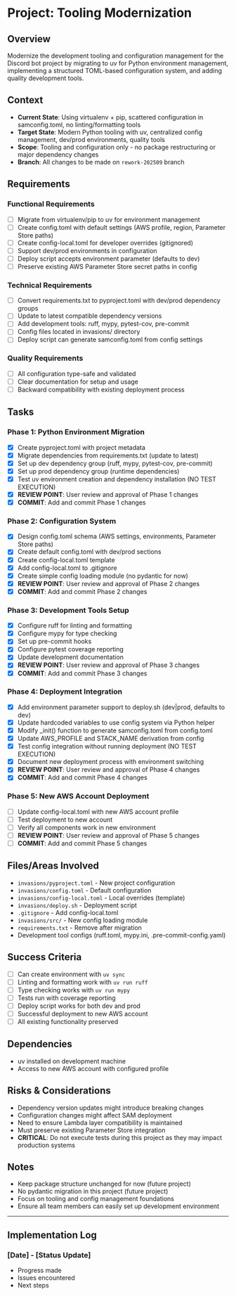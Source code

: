 # Project: Tooling Modernization

## Overview
Modernize the development tooling and configuration management for the Discord bot project by migrating to uv for Python environment management, implementing a structured TOML-based configuration system, and adding quality development tools.

## Context
- **Current State**: Using virtualenv + pip, scattered configuration in samconfig.toml, no linting/formatting tools
- **Target State**: Modern Python tooling with uv, centralized config management, dev/prod environments, quality tools
- **Scope**: Tooling and configuration only - no package restructuring or major dependency changes
- **Branch**: All changes to be made on `rework-202509` branch

## Requirements
### Functional Requirements
- [ ] Migrate from virtualenv/pip to uv for environment management
- [ ] Create config.toml with default settings (AWS profile, region, Parameter Store paths)
- [ ] Create config-local.toml for developer overrides (gitignored)
- [ ] Support dev/prod environments in configuration
- [ ] Deploy script accepts environment parameter (defaults to dev)
- [ ] Preserve existing AWS Parameter Store secret paths in config

### Technical Requirements
- [ ] Convert requirements.txt to pyproject.toml with dev/prod dependency groups
- [ ] Update to latest compatible dependency versions
- [ ] Add development tools: ruff, mypy, pytest-cov, pre-commit
- [ ] Config files located in invasions/ directory
- [ ] Deploy script can generate samconfig.toml from config settings

### Quality Requirements
- [ ] All configuration type-safe and validated
- [ ] Clear documentation for setup and usage
- [ ] Backward compatibility with existing deployment process

## Tasks
### Phase 1: Python Environment Migration
- [x] Create pyproject.toml with project metadata
- [x] Migrate dependencies from requirements.txt (update to latest)
- [x] Set up dev dependency group (ruff, mypy, pytest-cov, pre-commit)
- [x] Set up prod dependency group (runtime dependencies)
- [x] Test uv environment creation and dependency installation (NO TEST EXECUTION)
- [x] **REVIEW POINT**: User review and approval of Phase 1 changes
- [x] **COMMIT**: Add and commit Phase 1 changes

### Phase 2: Configuration System
- [x] Design config.toml schema (AWS settings, environments, Parameter Store paths)
- [x] Create default config.toml with dev/prod sections
- [x] Create config-local.toml template
- [x] Add config-local.toml to .gitignore
- [x] Create simple config loading module (no pydantic for now)
- [x] **REVIEW POINT**: User review and approval of Phase 2 changes
- [x] **COMMIT**: Add and commit Phase 2 changes

### Phase 3: Development Tools Setup
- [x] Configure ruff for linting and formatting
- [x] Configure mypy for type checking
- [x] Set up pre-commit hooks
- [x] Configure pytest coverage reporting
- [x] Update development documentation
- [x] **REVIEW POINT**: User review and approval of Phase 3 changes
- [x] **COMMIT**: Add and commit Phase 3 changes

### Phase 4: Deployment Integration
- [x] Add environment parameter support to deploy.sh (dev|prod, defaults to dev)
- [x] Update hardcoded variables to use config system via Python helper
- [x] Modify _init() function to generate samconfig.toml from config.toml
- [x] Update AWS_PROFILE and STACK_NAME derivation from config
- [x] Test config integration without running deployment (NO TEST EXECUTION)
- [x] Document new deployment process with environment switching
- [x] **REVIEW POINT**: User review and approval of Phase 4 changes
- [x] **COMMIT**: Add and commit Phase 4 changes

### Phase 5: New AWS Account Deployment
- [ ] Update config-local.toml with new AWS account profile
- [ ] Test deployment to new account
- [ ] Verify all components work in new environment
- [ ] **REVIEW POINT**: User review and approval of Phase 5 changes
- [ ] **COMMIT**: Add and commit Phase 5 changes

## Files/Areas Involved
- `invasions/pyproject.toml` - New project configuration
- `invasions/config.toml` - Default configuration
- `invasions/config-local.toml` - Local overrides (template)
- `invasions/deploy.sh` - Deployment script
- `.gitignore` - Add config-local.toml
- `invasions/src/` - New config loading module
- `requirements.txt` - Remove after migration
- Development tool configs (ruff.toml, mypy.ini, .pre-commit-config.yaml)

## Success Criteria
- [ ] Can create environment with `uv sync`
- [ ] Linting and formatting work with `uv run ruff`
- [ ] Type checking works with `uv run mypy`
- [ ] Tests run with coverage reporting
- [ ] Deploy script works for both dev and prod
- [ ] Successful deployment to new AWS account
- [ ] All existing functionality preserved

## Dependencies
- uv installed on development machine
- Access to new AWS account with configured profile

## Risks & Considerations
- Dependency version updates might introduce breaking changes
- Configuration changes might affect SAM deployment
- Need to ensure Lambda layer compatibility is maintained
- Must preserve existing Parameter Store integration
- **CRITICAL**: Do not execute tests during this project as they may impact production systems

## Notes
- Keep package structure unchanged for now (future project)
- No pydantic migration in this project (future project)
- Focus on tooling and config management foundations
- Ensure all team members can easily set up development environment

---

## Implementation Log
### [Date] - [Status Update]
- Progress made
- Issues encountered
- Next steps
